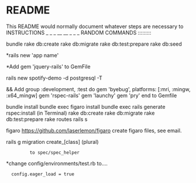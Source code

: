 # README

This README would normally document whatever steps are necessary to INSTRUCTIONS _ _ _ __ __ _ _ _ RANDOM COMMANDS :::::::::

bundle rake db:create rake db:migrate rake db:test:prepare rake db:seed

*rails new 'app name'

*Add gem 'jquery-rails' to GemFile

rails new spotify-demo -d postgresql -T

&& Add group :development, :test do gem 'byebug', platforms: [:mri, :mingw, :x64_mingw] gem 'rspec-rails' gem 'launchy' gem 'pry' end to Gemfile

bundle install
bundle exec figaro install
bundle exec rails generate rspec:install (in Terminal)
rake db:create
rake db:migrate
rake db:test:prepare
rake routes
rails s


figaro
https://github.com/laserlemon/figaro
create figaro files, see email.


rails g migration create_[class] (plural)





             to spec/spec_helper
*change config/environments/test.rb to....

      config.eager_load = true
